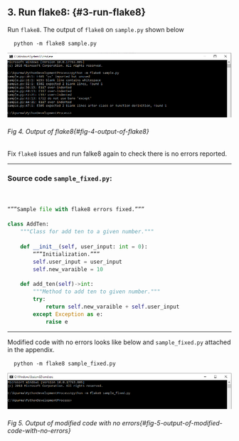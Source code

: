 <!--- @file
  3 run flafe8.md for Python Development Process and Coding Specification

  Copyright (c) 2019, Intel Corporation. All rights reserved.<BR>

  Redistribution and use in source (original document form) and 'compiled'
  forms (converted to PDF, epub, HTML and other formats) with or without
  modification, are permitted provided that the following conditions are met:

  1) Redistributions of source code (original document form) must retain the
     above copyright notice, this list of conditions and the following
     disclaimer as the first lines of this file unmodified.

  2) Redistributions in compiled form (transformed to other DTDs, converted to
     PDF, epub, HTML and other formats) must reproduce the above copyright
     notice, this list of conditions and the following disclaimer in the
     documentation and/or other materials provided with the distribution.

  THIS DOCUMENTATION IS PROVIDED BY TIANOCORE PROJECT "AS IS" AND ANY EXPRESS OR
  IMPLIED WARRANTIES, INCLUDING, BUT NOT LIMITED TO, THE IMPLIED WARRANTIES OF
  MERCHANTABILITY AND FITNESS FOR A PARTICULAR PURPOSE ARE DISCLAIMED. IN NO
  EVENT SHALL TIANOCORE PROJECT  BE LIABLE FOR ANY DIRECT, INDIRECT, INCIDENTAL,
  SPECIAL, EXEMPLARY, OR CONSEQUENTIAL DAMAGES (INCLUDING, BUT NOT LIMITED TO,
  PROCUREMENT OF SUBSTITUTE GOODS OR SERVICES; LOSS OF USE, DATA, OR PROFITS;
  OR BUSINESS INTERRUPTION) HOWEVER CAUSED AND ON ANY THEORY OF LIABILITY,
  WHETHER IN CONTRACT, STRICT LIABILITY, OR TORT (INCLUDING NEGLIGENCE OR
  OTHERWISE) ARISING IN ANY WAY OUT OF THE USE OF THIS DOCUMENTATION, EVEN IF
  ADVISED OF THE POSSIBILITY OF SUCH DAMAGE.

-->

## 3\. Run flake8: {#3-run-flake8}

Run `flake8`. The output of `flake8` on `sample.py` shown below



```shell
  python -m flake8 sample.py
```



![](/media/image4.png)
###### Fig 4. Output of flake8{#fig-4-output-of-flake8}

Fix `flake8` issues and run falke8 again to check there is no errors reported.

---

### Source code `sample_fixed.py`:



```python


“””Sample file with flake8 errors fixed.”””

class AddTen:
    """Class for add ten to a given number."""

    def __init__(self, user_input: int = 0):
        “””Initialization.”””
        self.user_input = user_input
        self.new_varaible = 10

    def add_ten(self)->int:
        """Method to add ten to given number."""
        try:
            return self.new_varaible + self.user_input
        except Exception as e:
            raise e

```

---

Modified code with no errors looks like below and `sample_fixed.py` attached in the appendix.

```shell
  python -m flake8 sample_fixed.py
```
![](/media/image5.png)
###### Fig 5. Output of modified code with no errors{#fig-5-output-of-modified-code-with-no-errors}

<br>

